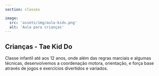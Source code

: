 ```yaml
---
section: classes

image:
  src: 'assets/img/aula-kids.png'
  alt: 'Aula para crianças'
---
```


## Crianças - Tae Kid Do

Classe infantil até aos 12 anos, onde além das regras marciais e algumas técnicas, desenvolvemos a coordenação motora, orientação, e força base através de jogos e exercícios divertidos e variados.
